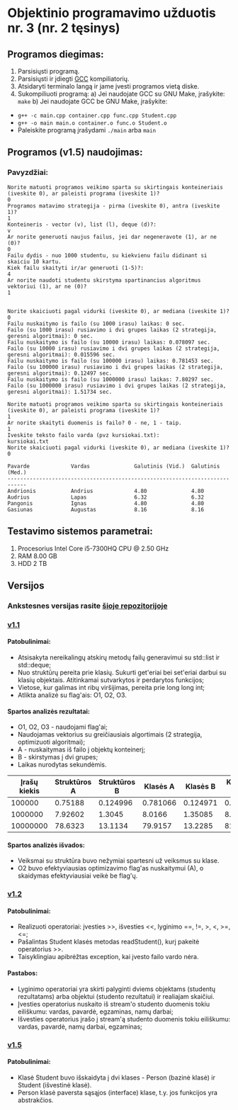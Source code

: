 # Objektinio programavimo užduotis nr. 3 (nr. 2 tęsinys)

## Programos diegimas:
1. Parsisiųsti programą.
2. Parsisiųsti ir įdiegti [GCC](https://gcc.gnu.org/) kompiliatorių.
3. Atsidaryti terminalo langą ir jame įvesti programos vietą diske.
4. Sukompiliuoti programą:
a) Jei naudojate GCC su GNU Make, įrašykite: `make`
b) Jei naudojate GCC be GNU Make, įrašykite:
- `g++ -c main.cpp container.cpp func.cpp Student.cpp`
- `g++ -o main main.o container.o func.o Student.o`
- Paleiskite programą įrašydami `./main` arba `main`

## Programos (v1.5) naudojimas:
### Pavyzdžiai:
```
Norite matuoti programos veikimo sparta su skirtingais konteineriais (iveskite 0), ar paleisti programa (iveskite 1)?
0
Programos matavimo strategija - pirma (iveskite 0), antra (iveskite 1)?
1
Konteineris - vector (v), list (l), deque (d)?:
v
Ar norite generuoti naujus failus, jei dar negeneravote (1), ar ne (0)?
0
Failu dydis - nuo 1000 studentu, su kiekvienu failu didinant si skaiciu 10 kartu.
Kiek failu skaityti ir/ar generuoti (1-5)?:
4
Ar norite naudoti studentu skirstyma spartinancius algoritmus vektoriui (1), ar ne (0)?
1


Norite skaiciuoti pagal vidurki (iveskite 0), ar mediana (iveskite 1)?
0
Failu nuskaitymo is failo (su 1000 irasu) laikas: 0 sec.
Failo (su 1000 irasu) rusiavimo i dvi grupes laikas (2 strategija, geresni algoritmai): 0 sec.
Failu nuskaitymo is failo (su 10000 irasu) laikas: 0.078097 sec.
Failo (su 10000 irasu) rusiavimo i dvi grupes laikas (2 strategija, geresni algoritmai): 0.015596 sec.
Failu nuskaitymo is failo (su 100000 irasu) laikas: 0.781453 sec.
Failo (su 100000 irasu) rusiavimo i dvi grupes laikas (2 strategija, geresni algoritmai): 0.12497 sec.
Failu nuskaitymo is failo (su 1000000 irasu) laikas: 7.80297 sec.
Failo (su 1000000 irasu) rusiavimo i dvi grupes laikas (2 strategija, geresni algoritmai): 1.51734 sec.
```
```
Norite matuoti programos veikimo sparta su skirtingais konteineriais (iveskite 0), ar paleisti programa (iveskite 1)?
1
Ar norite skaityti duomenis is failo? 0 - ne, 1 - taip.
1
Iveskite teksto failo varda (pvz kursiokai.txt):
kursiokai.txt
Norite skaiciuoti pagal vidurki (iveskite 0), ar mediana (iveskite 1)?
0

Pavarde             Vardas              Galutinis (Vid.)  Galutinis (Med.)
----------------------------------------------------------------------------
Andrionis           Andrius             4.80              4.80
Audrius             Lapas               6.32              6.32
Pangonis            Ignas               4.80              4.80
Gasiunas            Augustas            8.16              8.16
```
## Testavimo sistemos parametrai:
1. Procesorius Intel Core i5-7300HQ CPU @ 2.50 GHz
2. RAM 8.00 GB
3. HDD 2 TB

## Versijos
### Ankstesnes versijas rasite [šioje repozitorijoje](https://github.com/ignaspangonis/ObjektinisProgramavimas-2/)

### [v1.1](https://github.com/ignaspangonis/ObjektinisProgramavimas-3/releases/tag/v1.1)
#### Patobulinimai:
- Atsisakyta nereikalingų atskirų metodų failų generavimui su std::list ir std::deque;
- Nuo struktūrų pereita prie klasių. Sukurti get'eriai bei set'eriai darbui su klasių objektais. Atitinkamai sutvarkytos ir perdarytos funkcijos;
- Vietose, kur galimas int ribų viršijimas, pereita prie long long int;
- Atlikta analizė su flag'ais: O1, O2, O3.

#### Spartos analizės rezultatai:
- O1, O2, O3 - naudojami flag'ai;
- Naudojamas vektorius su greičiausiais algortimais (2 strategija, optimizuoti algoritmai);
- A - nuskaitymas iš failo į objektų konteinerį;
- B - skirstymas į dvi grupes;
- Laikas nurodytas sekundėmis.

| Įrašų kiekis | Struktūros A | Struktūros B | Klasės A | Klasės B | Klasės A O1 | Klasės B O1 | Klasės A O2 | Klasės B O2 | Klasės A O3 | Klasės B O3 |
|--------------|--------------|--------------|----------|----------|-------------|-------------|-------------|-------------|-------------|-------------|
| 100000       | 0.75188      | 0.124996     | 0.781066 | 0.124971 | 0.792878    | 0.131649    | 0.765471    | 0.125275    | 0.785948    | 0.12497     |
| 1000000      | 7.92602      | 1.3045       | 8.0166   | 1.35085  | 8.33828     | 1.51817     | 7.68328     | 1.43428     | 7.85201     | 1.45358     |
| 10000000     | 78.6323      | 13.1134      | 79.9157  | 13.2285  | 81.4987     | 14.9894     | 75.0212     | 14.2151     | 77.6569     | 14.0493     |

#### Spartos analizės išvados:
- Veiksmai su struktūra buvo nežymiai spartesni už veiksmus su klase.
- O2 buvo efektyviausias optimizavimo flag'as nuskaitymui (A), o skaidymas efektyviausiai veikė be flag'ų.

### [v1.2](https://github.com/ignaspangonis/ObjektinisProgramavimas-3/releases/tag/v1.2)
#### Patobulinimai:
- Realizuoti operatoriai: įvesties >>, išvesties <<, lyginimo ==, !=, >, <, >=, <=;
- Pašalintas Student klasės metodas readStudent(), kurį pakeitė operatorius >>.
- Taisyklingiau apibrėžtas exception, kai įvesto failo vardo nėra.
#### Pastabos:
- Lyginimo operatoriai yra skirti palyginti dviems objektams (studentų rezultatams) arba objektui (studento rezultatui) ir realiajam skaičiui.
- Įvesties operatorius nuskaito iš stream'o studento duomenis tokiu eiliškumu: vardas, pavardė, egzaminas, namų darbai;
- Išvesties operatorius įrašo į stream'ą studento duomenis tokiu eiliškumu: vardas, pavardė, namų darbai, egzaminas;

### [v1.5](https://github.com/ignaspangonis/ObjektinisProgramavimas-3/releases/tag/v1.5)
#### Patobulinimai:
- Klasė Student buvo išskaidyta į dvi klases - Person (bazinė klasė) ir Student (išvestinė klasė).
- Person klasė paversta sąsąjos (interface) klase, t.y. jos funkcijos yra abstrakčios.
